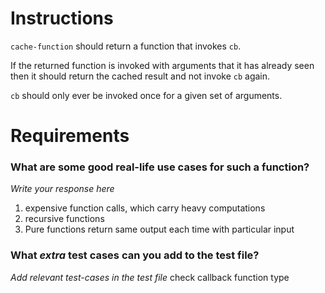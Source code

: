# Instructions

`cache-function` should return a function that invokes `cb`.

If the returned function is invoked with arguments that it has already seen
then it should return the cached result and not invoke `cb` again.

`cb` should only ever be invoked once for a given set of arguments.

# Requirements

### **What are some good real-life use cases for such a function?**
*Write your response here*
1. expensive function calls, which carry heavy computations
2. recursive functions
3. Pure functions return same output each time with particular input

### **What *extra* test cases can you add to the test file?**

*Add relevant test-cases in the test file*
check callback function type